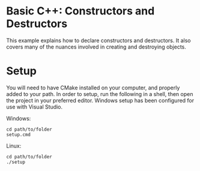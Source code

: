 # Basic C++: Constructors and Destructors

This example explains how to declare constructors and destructors.
It also covers many of the nuances involved in creating and destroying objects.

# Setup

You will need to have CMake installed on your computer, and properly added to your path.
In order to setup, run the following in a shell, then open the project in your preferred editor.
Windows setup has been configured for use with Visual Studio.

Windows:
```
cd path/to/folder
setup.cmd
```
Linux:
```
cd path/to/folder
./setup
```